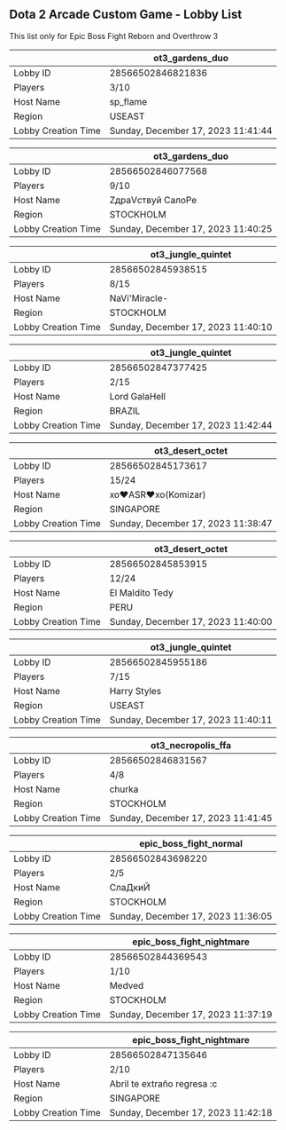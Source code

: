 ## Dota 2 Arcade Custom Game - Lobby List

This list only for Epic Boss Fight Reborn and Overthrow 3

|  | ot3_gardens_duo |
| ------ | ------ |
| Lobby ID | 28566502846821836 |
| Players | 3/10 |
| Host Name | sp_flame |
| Region | USEAST |
| Lobby Creation Time | Sunday, December 17, 2023 11:41:44 |


|  | ot3_gardens_duo |
| ------ | ------ |
| Lobby ID | 28566502846077568 |
| Players | 9/10 |
| Host Name | ZдраVствуй СалоРе |
| Region | STOCKHOLM |
| Lobby Creation Time | Sunday, December 17, 2023 11:40:25 |


|  | ot3_jungle_quintet |
| ------ | ------ |
| Lobby ID | 28566502845938515 |
| Players | 8/15 |
| Host Name | NaVi'Miracle- |
| Region | STOCKHOLM |
| Lobby Creation Time | Sunday, December 17, 2023 11:40:10 |


|  | ot3_jungle_quintet |
| ------ | ------ |
| Lobby ID | 28566502847377425 |
| Players | 2/15 |
| Host Name | Lord GalaHell |
| Region | BRAZIL |
| Lobby Creation Time | Sunday, December 17, 2023 11:42:44 |


|  | ot3_desert_octet |
| ------ | ------ |
| Lobby ID | 28566502845173617 |
| Players | 15/24 |
| Host Name | xo♥ASR♥xo(Komizar) |
| Region | SINGAPORE |
| Lobby Creation Time | Sunday, December 17, 2023 11:38:47 |


|  | ot3_desert_octet |
| ------ | ------ |
| Lobby ID | 28566502845853915 |
| Players | 12/24 |
| Host Name | El Maldito Tedy |
| Region | PERU |
| Lobby Creation Time | Sunday, December 17, 2023 11:40:00 |


|  | ot3_jungle_quintet |
| ------ | ------ |
| Lobby ID | 28566502845955186 |
| Players | 7/15 |
| Host Name | Harry Styles |
| Region | USEAST |
| Lobby Creation Time | Sunday, December 17, 2023 11:40:11 |


|  | ot3_necropolis_ffa |
| ------ | ------ |
| Lobby ID | 28566502846831567 |
| Players | 4/8 |
| Host Name | churka |
| Region | STOCKHOLM |
| Lobby Creation Time | Sunday, December 17, 2023 11:41:45 |


|  | epic_boss_fight_normal |
| ------ | ------ |
| Lobby ID | 28566502843698220 |
| Players | 2/5 |
| Host Name | СлаДкиЙ |
| Region | STOCKHOLM |
| Lobby Creation Time | Sunday, December 17, 2023 11:36:05 |


|  | epic_boss_fight_nightmare |
| ------ | ------ |
| Lobby ID | 28566502844369543 |
| Players | 1/10 |
| Host Name | Medved |
| Region | STOCKHOLM |
| Lobby Creation Time | Sunday, December 17, 2023 11:37:19 |


|  | epic_boss_fight_nightmare |
| ------ | ------ |
| Lobby ID | 28566502847135646 |
| Players | 2/10 |
| Host Name | Abril te extraño regresa :c |
| Region | SINGAPORE |
| Lobby Creation Time | Sunday, December 17, 2023 11:42:18 |


